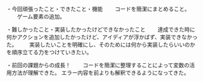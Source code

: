 ・今回頑張ったこと・できたこと・機能
　　コードを簡潔にまとめること。
　　ゲーム要素の追加。

・難しかったこと・実装したかったけどできなかったこと
　　達成できた時に何かアクションを追加したかったけど、アイディアが浮かばず、実装できなかった。
　　実装したいことを明確にし、そのためには何から実装したらいいのかを順序立てる力をつけていきたい。
  
・前回の課題からの成長！
　　コードを簡潔に整理することによって変数の活用方法が理解できた。
  エラー内容を前よりも解釈できるようになってきた。
